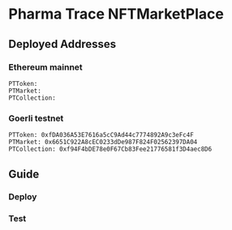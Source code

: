 # Pharma Trace NFTMarketPlace

## Deployed Addresses

### Ethereum mainnet

```
PTToken:
PTMarket:
PTCollection:
```

### Goerli testnet

```
PTToken: 0xfDA036A53E7616a5cC9Ad44c7774892A9c3eFc4F
PTMarket: 0x6651C922A8cEC0233dDe987F824F02562397DA04
PTCollection: 0xf94F4bDE78e0F67Cb83Fee21776581f3D4aec8D6
```

## Guide

### Deploy

### Test
